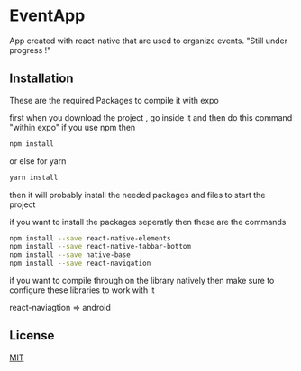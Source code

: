 # EventApp
App created with react-native that are used to organize events.
"Still under progress !"

## Installation

These are the required Packages to compile it with expo

first when you download the project , go inside it and then do this command "within expo"
if you use npm then
```bash
npm install
```
or else for yarn
```bash
yarn install
```
then it will probably install the needed packages and files to start the project

if you want to install the packages seperatly then these are the commands
```bash
npm install --save react-native-elements
npm install --save react-native-tabbar-bottom
npm install --save native-base
npm install --save react-navigation
```

if you want to compile through on the library natively then make sure to
configure these libraries to work with it

react-naviagtion => android

## License
[MIT](https://choosealicense.com/licenses/mit/)
